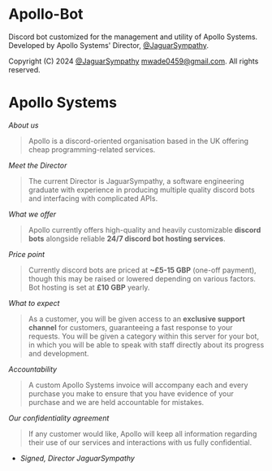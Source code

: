 # Apollo-Bot
Discord bot customized for the management and utility of Apollo Systems.
Developed by Apollo Systems' Director, [@JaguarSympathy](https://www.github.com/jaguarsympathy).

Copyright (C) 2024 [@JaguarSympathy](https://www.github.com/jaguarsympathy) <mwade0459@gmail.com>. All rights reserved.

# Apollo Systems
*About us*
> Apollo is a discord-oriented organisation based in the UK offering cheap programming-related services.

*Meet the Director*
> The current Director is JaguarSympathy, a software engineering graduate with experience in producing multiple quality discord bots and interfacing with complicated APIs.

*What we offer*
> Apollo currently offers high-quality and heavily customizable **discord bots** alongside reliable **24/7 discord bot hosting services**.

*Price point*
> Currently discord bots are priced at **~£5-15 GBP** (one-off payment), though this may be raised or lowered depending on various factors.
> Bot hosting is set at **£10 GBP** yearly.

*What to expect*
> As a customer, you will be given access to an **exclusive support channel** for customers, guaranteeing a fast response to your requests.
> You will be given a category within this server for your bot, in which you will be able to speak with staff directly about its progress and development.

*Accountability*
> A custom Apollo Systems invoice will accompany each and every purchase you make to ensure that you have evidence of your purchase and we are held accountable for mistakes.

*Our confidentiality agreement*
> If any customer would like, Apollo will keep all information regarding their use of our services and interactions with us fully confidential.

- *Signed, Director JaguarSympathy*
